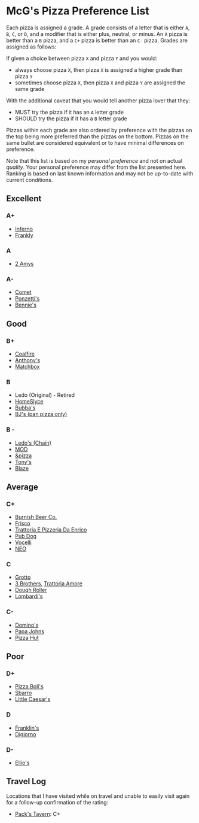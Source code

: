 # McG's Pizza Preference List

Each pizza is assigned a grade. A grade consists of a letter that is either
`A`, `B`, `C`, or `D`, and a modifier that is either plus, neutral, or minus.
An `A` pizza is better than a `B` pizza, and a `C+` pizza is better than an
`C-` pizza. Grades are assigned as follows:

If given a choice between pizza `X` and pizza `Y` and you would:

- always choose pizza `X`, then pizza `X` is assigned a higher grade than pizza
`Y`
- sometimes choose pizza `X`, then pizza `X` and pizza `Y` are assigned the
same grade

With the additional caveat that you would tell another pizza lover that they:

- MUST try the pizza if it has an `A` letter grade
- SHOULD try the pizza if it has a `B` letter grade

Pizzas within each grade are also ordered by preference with the pizzas on the
top being more preferred than the pizzas on the bottom. Pizzas on the same
bullet are considered equivalent or to have minimal differences on preference.

Note that this list is based on my *personal preference* and not on actual
*quality*. Your personal preference may differ from the list presented here.
Ranking is based on last known information and may not be up-to-date with
current conditions.

## Excellent

### A+
- [Inferno](https://www.inferno-pizzeria.com/)
- [Frankly](https://www.franklypizza.com/)

### A
- [2 Amys](https://2amyspizza.com/)

### A-
- [Comet](https://www.cometpingpong.com/)
- [Ponzetti's](https://www.facebook.com/ponzettis/menu/)
- [Bennie's](https://www.benniespizzas.com/)

## Good

### B+
- [Coalfire](http://coalfireonline.com/)
- [Anthony's](https://www.anthonyspizzaandpastahouse.com/)
- [Matchbox](https://www.matchboxrestaurants.com/)

### B
- Ledo (Original) - Retired
- [HomeSlyce](https://homeslyce.com/)
- [Bubba's](https://www.bubbas33.com/)
- [BJ's (pan pizza only)](https://www.bjsrestaurants.com/)

### B -
- [Ledo's (Chain)](https://ledopizza.com/)
- [MOD](https://modpizza.com/)
- [&pizza](https://andpizza.com/)
- [Tony's](https://tonyspizzaoceancitymd.com/)
- [Blaze](https://www.blazepizza.com/)

## Average

### C+
- [Burnish Beer Co.](https://burnishbeerco.com/)
- [Frisco](https://frisco-eats.com/)
- [Trattoria E Pizzeria Da Enrico](https://www.trattoriaepizzeria.com/)
- [Pub Dog](https://pubdog.com/)
- [Vocelli](https://www.vocellipizza.com/)
- [NEO](https://neopizza.com/)

### C
- [Grotto](https://www.grottopizza.com/)
- [3 Brothers](https://www.threebrotherspizza.com/), [Trattoria Amore](https://trattoriaamore.com/)
- [Dough Roller](https://thedoughroller.com/)
- [Lombardi's](https://www.orderlombardis.com/)

### C-
- [Domino's](https://www.dominos.com/en/)
- [Papa Johns](https://www.papajohns.com/)
- [Pizza Hut](https://www.pizzahut.com/)

## Poor

### D+
- [Pizza Boli's](https://www.pizzabolis.com/)
- [Sbarro](https://sbarro.com/)
- [Little Caesar's](https://littlecaesars.com/en-us/)

### D
- [Franklin's](https://franklinsbrewery.com/)
- [Digiorno](https://www.goodnes.com/digiorno/)

### D-
- [Ellio's](https://ellios.com/)

## Travel Log

Locations that I have visited while on travel and unable to easily visit again
for a follow-up confirmation of the rating:

- [Pack's Tavern](https://packstavern.com/): C+
